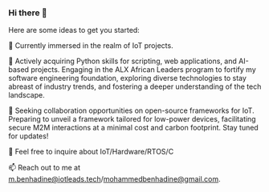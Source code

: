 ### Hi there 👋

Here are some ideas to get you started:

🔭 Currently immersed in the realm of IoT projects.

🌱 Actively acquiring Python skills for scripting, web applications, and AI-based projects. Engaging in the ALX African Leaders program to fortify my software engineering foundation, exploring diverse technologies to stay abreast of industry trends, and fostering a deeper understanding of the tech landscape.

👯 Seeking collaboration opportunities on open-source frameworks for IoT. Preparing to unveil a framework tailored for low-power devices, facilitating secure M2M interactions at a minimal cost and carbon footprint. Stay tuned for updates!

💬 Feel free to inquire about IoT/Hardware/RTOS/C

📫 Reach out to me at m.benhadine@iotleads.tech/mohammedbenhadine@gmail.com.

